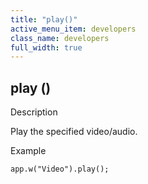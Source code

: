 ```yaml
---
title: "play()"
active_menu_item: developers
class_name: developers
full_width: true
---
```



## play ()

Description

Play the specified video/audio.

Example

    app.w("Video").play();
   


